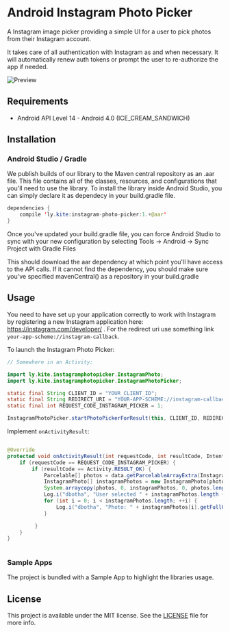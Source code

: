 # Android Instagram Photo Picker

A Instagram image picker providing a simple UI for a user to pick photos from their Instagram account. 

It takes care of all authentication with Instagram as and when necessary. It will automatically renew auth tokens or prompt the user to re-authorize the app if needed. 

![Preview](https://github.com/OceanLabs/InstagramPhotoPicker-Android/raw/master/preview.gif)

## Requirements

* Android API Level 14 - Android 4.0 (ICE_CREAM_SANDWICH)

## Installation
### Android Studio / Gradle

We publish builds of our library to the Maven central repository as an .aar file. This file contains all of the classes, resources, and configurations that you'll need to use the library. To install the library inside Android Studio, you can simply declare it as dependecy in your build.gradle file.

```java
dependencies {
    compile 'ly.kite:instagram-photo-picker:1.+@aar'
}
```

Once you've updated your build.gradle file, you can force Android Studio to sync with your new configuration by selecting Tools -> Android -> Sync Project with Gradle Files

This should download the aar dependency at which point you'll have access to the API calls. If it cannot find the dependency, you should make sure you've specified mavenCentral() as a repository in your build.gradle

## Usage

You need to have set up your application correctly to work with Instagram by registering a new Instagram application here: https://instagram.com/developer/ . For the redirect uri use something link `your-app-scheme://instagram-callback`.

To launch the Instagram Photo Picker:

```java
// Somewhere in an Activity:

import ly.kite.instagramphotopicker.InstagramPhoto;
import ly.kite.instagramphotopicker.InstagramPhotoPicker;

static final String CLIENT_ID = "YOUR_CLIENT_ID";
static final String REDIRECT_URI = "YOUR-APP-SCHEME://instagram-callback";
static final int REQUEST_CODE_INSTAGRAM_PICKER = 1;

InstagramPhotoPicker.startPhotoPickerForResult(this, CLIENT_ID, REDIRECT_URI, REQUEST_CODE_INSTAGRAM_PICKER);
```

Implement `onActivityResult`:

```java

@Override
protected void onActivityResult(int requestCode, int resultCode, Intent data) {
    if (requestCode == REQUEST_CODE_INSTAGRAM_PICKER) {
        if (resultCode == Activity.RESULT_OK) {
            Parcelable[] photos = data.getParcelableArrayExtra(InstagramPhotoPicker.EXTRA_SELECTED_PHOTOS);
            InstagramPhoto[] instagramPhotos = new InstagramPhoto[photos.length];
            System.arraycopy(photos, 0, instagramPhotos, 0, photos.length);
            Log.i("dbotha", "User selected " + instagramPhotos.length + " Instagram photos");
            for (int i = 0; i < instagramPhotos.length; ++i) {
                Log.i("dbotha", "Photo: " + instagramPhotos[i].getFullURL());
            }

         }
    }
}
    
```

### Sample Apps
The project is bundled with a Sample App to highlight the libraries usage.

## License
This project is available under the MIT license. See the [LICENSE](LICENSE) file for more info.